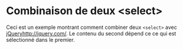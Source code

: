 # Combinaison de deux &lt;select>

Ceci est un exemple montrant comment combiner deux `<select>` avec [jQuery]()http://jquery.com/. Le contenu du second dépend ce ce qui est sélectionné dans le premier.
